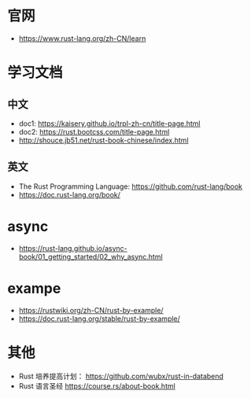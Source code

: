 # 官网
- https://www.rust-lang.org/zh-CN/learn
# 学习文档
## 中文
- doc1: https://kaisery.github.io/trpl-zh-cn/title-page.html
- doc2: https://rust.bootcss.com/title-page.html
- http://shouce.jb51.net/rust-book-chinese/index.html

## 英文
- The Rust Programming Language: https://github.com/rust-lang/book
- https://doc.rust-lang.org/book/

# async
- https://rust-lang.github.io/async-book/01_getting_started/02_why_async.html
# exampe
- https://rustwiki.org/zh-CN/rust-by-example/
- https://doc.rust-lang.org/stable/rust-by-example/

# 其他
- Rust 培养提高计划： https://github.com/wubx/rust-in-databend
- Rust 语言圣经 https://course.rs/about-book.html